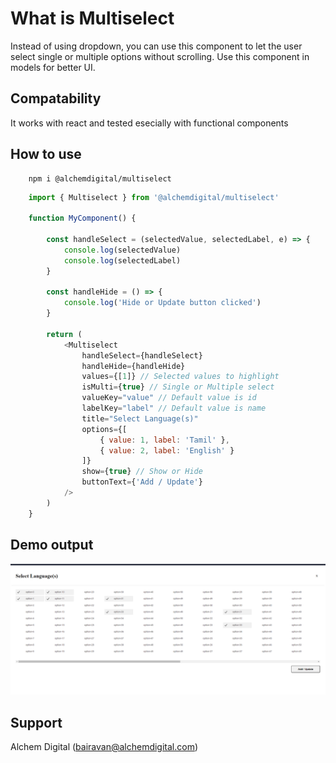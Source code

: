 # What is Multiselect

Instead of using dropdown, you can use this component to let the user select single or multiple options without scrolling. Use this component in models for better UI.

## Compatability

It works with react and tested esecially with functional components

## How to use
```
    npm i @alchemdigital/multiselect
```
```js
    import { Multiselect } from '@alchemdigital/multiselect'

    function MyComponent() {

        const handleSelect = (selectedValue, selectedLabel, e) => {
            console.log(selectedValue)
            console.log(selectedLabel)
        }

        const handleHide = () => {
            console.log('Hide or Update button clicked')
        }

        return (
            <Multiselect
                handleSelect={handleSelect}
                handleHide={handleHide}
                values={[1]} // Selected values to highlight
                isMulti={true} // Single or Multiple select
                valueKey="value" // Default value is id
                labelKey="label" // Default value is name
                title="Select Language(s)"
                options={[
                    { value: 1, label: 'Tamil' },
                    { value: 2, label: 'English' }
                ]}
                show={true} // Show or Hide
                buttonText={'Add / Update'}
            />
        )
    }
```

## Demo output
![alt text](public/multi.PNG)

## Support

Alchem Digital (bairavan@alchemdigital.com)